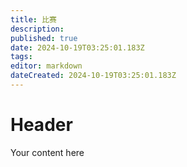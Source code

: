 ```yaml
---
title: 比赛
description: 
published: true
date: 2024-10-19T03:25:01.183Z
tags: 
editor: markdown
dateCreated: 2024-10-19T03:25:01.183Z
---
```


# Header
Your content here